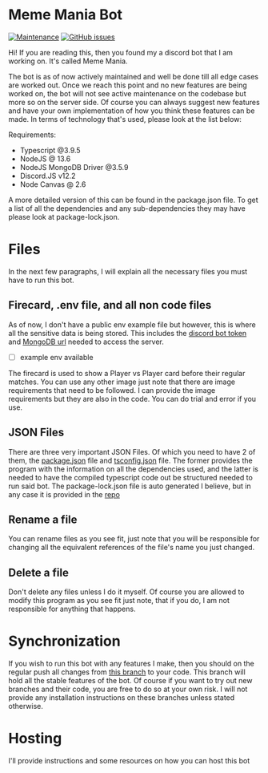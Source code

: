 # Meme Mania Bot
[![Maintenance](https://img.shields.io/maintenance/yes/2020?style=for-the-badge)](https://GitHub.com/blitzwolfz/MM/graphs/commit-activity) [![GitHub issues](https://img.shields.io/github/issues/blitzwolfz/MM?style=for-the-badge)](https://GitHub.com/blitzwolfz/MM/issues/)


Hi! If you are reading this, then you found my a discord bot that I am working on. It's called Meme Mania.

The bot is as of now actively maintained and well be done till all edge cases are worked out. Once we reach this point and no new features are being worked on, the bot will not see active maintenance on the codebase but more so on the server side.  Of course you can always suggest new features and have your own implementation of how you think these features can be made. In terms of technology that's used, please look at the list below:

Requirements:

 - Typescript @3.9.5
 - NodeJS @ 13.6
 - NodeJS MongoDB Driver @3.5.9
 - Discord.JS v12.2
 - Node Canvas @ 2.6

A more detailed version of this can be found in the package.json file. To get a list of all the dependencies and any sub-dependencies they may have please look at package-lock.json.

# Files

In the next few paragraphs, I will explain all the necessary files you must have to run this bot.

## Firecard, .env file, and all non code files

As of now, I don't have a public env example file but however, this is where all the sensitive data is being stored. This includes the [discord bot token](https://github.com/reactiflux/discord-irc/wiki/Creating-a-discord-bot-&-getting-a-token) and [MongoDB url](https://docs.mongodb.com/guides/server/drivers/) needed to access the server.

 - [ ] example env available 
 
 The firecard is used to show a Player vs Player card before their regular matches. You can use any other image just note that there are image requirements that need to be followed. I can provide the image requirements but they are also in the code. You can do trial and error if you use.

## JSON Files
There are three very important JSON Files. Of which you need to have 2 of them, the [package.json](https://github.com/blitzwolfz/MM/blob/master/package.json) file and [tsconfig.json](https://github.com/blitzwolfz/MM/blob/master/tsconfig.json) file. The former provides the program with the information on all the dependencies used, and the latter is needed to have the compiled typescript code out be structured needed to run said bot. The package-lock.json file is auto generated I believe, but in any case it is provided in the [repo](https://github.com/blitzwolfz/MM/blob/master/package-lock.json)

## Rename a file

You can rename files as you see fit, just note that you will be responsible for changing all the equivalent references of the file's name you just changed.

## Delete a file

Don't delete any files unless I do it myself. Of course you are allowed to modify this program as you see fit just note, that if you do, I am not responsible for anything that happens.

# Synchronization
If you wish to run this bot with any features I make, then you should on the regular push all changes from [this branch](https://github.com/blitzwolfz/MM/tree/master) to your code. This branch will hold all the stable features of the bot. Of course if you want to try out new branches and their code, you are free to do so at your own risk. I will not provide any installation instructions on these branches unless stated otherwise.
 
# Hosting  

I'll provide instructions and some resources on how you can host this bot
